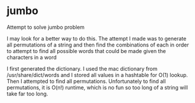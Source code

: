 # jumbo
Attempt to solve jumbo problem


I may look for a better way to do this. The attempt I made was to generate all permutations of a string and then find the combinations of each in order to attempt to find all possible words that could be made given the characters in a word

I first generated the dictionary. I used the mac dictionary from /usr/share/dict/words and I stored all values in a hashtable for O(1) lookup. Then I attempted to find all permutations. Unfortunately to find all permutations, it is O(n!) runtime, which is no fun so too long of a string will take far too long. 
